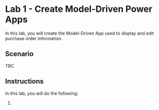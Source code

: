 # Lab 1 - Create Model-Driven Power Apps

In this lab, you will create the Model-Driven App used to display and edit purchase order information. 

## Scenario

TBC

## Instructions

In this lab, you will do the following:

1. 
